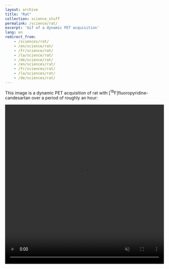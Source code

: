 ```yaml
---
layout: archive
title: "Rat"
collection: science_stuff
permalink: /science/rat/
excerpt: 'Gif of a dynamic PET acquisition'
lang: en
redirect_from: 
    - /sciences/rat/
    - /en/science/rat/
    - /fr/science/rat/
    - /la/science/rat/
    - /de/science/rat/
    - /en/sciences/rat/
    - /fr/sciences/rat/
    - /la/sciences/rat/
    - /de/sciences/rat/
---
```

This image is a dynamic PET acquisition of rat with [<sup>18</sup>F]fluoropyridine-candesartan over a period of roughly an hour:<br> 
<center>
<video width="520" height="520" controls autoplay loop muted>
  <source src="https://argilfea.github.io/philippethemedicalphysicist.github.io/gifs/Rat_Gif.mp4" type="video/mp4">
Your browser does not support the video tag.
</video>
</center>
